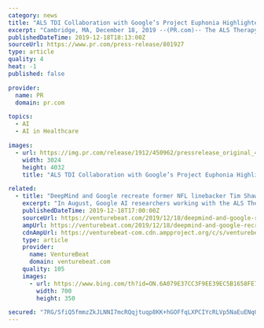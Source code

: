 ```yaml
---
category: news
title: "ALS TDI Collaboration with Google’s Project Euphonia Highlighted in Documentary Series Featuring Former NFL..."
excerpt: "Cambridge, MA, December 18, 2019 --(PR.com)-- The ALS Therapy Development Institute (ALS TDI), the world’s foremost ... of “The Age of A.I.,” a new YouTube Originals documentary series that takes an immersive look at artificial intelligence and its potential to change the world. The new learning series is hosted by Robert Downey Jr ..."
publishedDateTime: 2019-12-18T18:13:00Z
sourceUrl: https://www.pr.com/press-release/801927
type: article
quality: 4
heat: -1
published: false

provider:
  name: PR
  domain: pr.com

topics:
  - AI
  - AI in Healthcare

images:
  - url: https://img.pr.com/release/1912/450962/pressrelease_original_450962_1576690507.jpg
    width: 3024
    height: 4032
    title: "ALS TDI Collaboration with Google’s Project Euphonia Highlighted in Documentary Series Featuring Former NFL..."

related:
  - title: "DeepMind and Google recreate former NFL linebacker Tim Shaw’s voice using AI"
    excerpt: "In August, Google AI researchers working with the ALS Therapy Development Institute shared details about Project Euphonia, a speech-to-text transcription service for people with speaking impairments. They showed that, using data sets of audio from both native and non-native English speakers with neurodegenerative diseases and techniques from ..."
    publishedDateTime: 2019-12-18T17:00:00Z
    sourceUrl: https://venturebeat.com/2019/12/18/deepmind-and-google-recreate-former-nfl-linebacker-tim-shaws-voice-using-ai/
    ampUrl: https://venturebeat.com/2019/12/18/deepmind-and-google-recreate-former-nfl-linebacker-tim-shaws-voice-using-ai/amp/
    cdnAmpUrl: https://venturebeat-com.cdn.ampproject.org/c/s/venturebeat.com/2019/12/18/deepmind-and-google-recreate-former-nfl-linebacker-tim-shaws-voice-using-ai/amp/
    type: article
    provider:
      name: VentureBeat
      domain: venturebeat.com
    quality: 105
    images:
      - url: https://www.bing.com/th?id=ON.6A079E37CC3F9EE39EC5B1658FE7FAAC
        width: 700
        height: 350

secured: "7RG/SfiQ5fmmzZkJLNNI7mcRQqjtuqp8KK+hGOFfqLXPCIYcRLVp5NaEuENq0TVAEhX6fflNxgkWy5y9uPleFFdWvg6ZPA3Jkmsqp1zzMudzqgJO5dGg3ONhMTGuY92KlnLPQpC+SLVLDrbDX/LY1m75JPHE3sxVJhnat23l+9k4KLe1bKlyFLWlssBJRZMbTbZmEiiB0lNpSTQ54LIVCNCIzQetzTtUb9Hdn2jl3qOECxblczA4LUvdEqjdYXcjgvS5W19/0640S+vqMkmmQA==;/MkUfnie68xFU+st8Ke9+A=="
---
```


